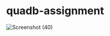 # quadb-assignment
![Screenshot (40)](https://user-images.githubusercontent.com/81180708/132731615-5179008d-d98b-4d6b-868b-c5ccfc0bc4b6.png)
